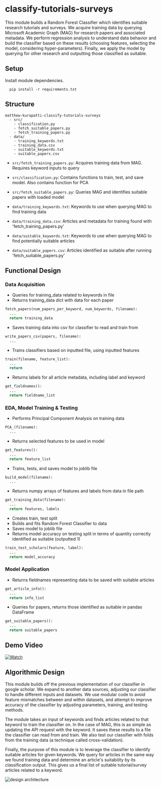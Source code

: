 # classify-tutorials-surveys

This module builds a Random Forest Classifier which identifies suitable research tutorials and surveys. We acquire training data by querying Microsoft Academic Graph (MAG) for research papers and associated metadata. We perform regression analysis to understand data behavior and build the classifier based on these results (choosing features, selecting the model, considering hyper-parameters). Finally, we apply the model by querying for other research and outputting those classified as suitable.

## Setup
Install module dependencies.
```
  pip install -r requirements.txt
```

## Structure
```
matthew-kurapatti-classify-tutorials-surveys
  - src/
    - classification.py
    - fetch_suitable_papers.py
    - fetch_training_papers.py
  - data/
    - training_keywords.txt
    - training_data.csv
    - suitable_keywords.txt
    - suitable_papers.csv  
```

* `src/fetch_training_papers.py`: Acquires training data from MAG. Requires keyword inputs to query
* `src/classification.py`: Contains functions to train, test, and save model. Also contains function for PCA
* `src/fetch_suitable_papers.py`: Queries MAG and identifies suitable papers with loaded model

* `data/training_keywords.txt`: Keywords to use when querying MAG to find training data
* `data/training_data.csv`: Articles and metadata for training found with 'fetch_training_papers.py'
* `data/suitable_keywords.txt`: Keywords to use when querying MAG to find potentially suitable articles
* `data/suitable_papers.csv`: Articles identified as suitable after running 'fetch_suitable_papers.py'


## Functional Design

### Data Acquisition
* Queries for training_data related to keywords in file 
* Returns training_data dict with data for each paper
```python
fetch_papers(num_papers_per_keyword, num_keywords, filename):
  ...
  return training_data
```

* Saves training data into csv for classifier to read and train from
```python
write_papers_csv(papers, filename):
  ...
```

* Trains classifiers based on inputted file, using inputted features
```python
train(filename, feature_list):
  ...
  return
```

* Returns labels for all article metadata, including label and keyword
```python
get_fieldnames():
  ...
  return fieldname_list
```

### EDA, Model Training & Testing

* Performs Principal Component Analysis on training data
```python
PCA_(filename):
  ...
```

* Returns selected features to be used in model
```python
get_features():
  ...
  return feature_list
```

* Trains, tests, and saves model to joblib file
```python
build_model(filename):
  ...
```

* Returns numpy arrays of features and labels from data in file path
```python
get_training_data(filename):
  ...
  return features, labels
```

* Creates train, test split
* Builds and fits Random Forest Classifier to data
* Saves model to joblib file
* Returns model accuracy on testing split in terms of quantity correctly identified as suitable (outputted 1)
```python
train_test_scholars(feature, label):
  ...
  return model_accuracy
```

### Model Application
* Returns fieldnames representing data to be saved with suitable articles
```python
get_article_info():
  ...
  return info_list
```

* Queries for papers, returns those identified as suitable in pandas DataFrame
```python
get_suitable_papers():
  ...
  return suitable_papers
```

## Demo Video
[![Watch](https://github.com/Forward-UIUC-2021F/matthew-kurapatti-classify-tutorials-surveys/blob/media/prev.png)](https://drive.google.com/file/d/1KVZCfRPXnpiCAEpdFNhrulkvGtQyl6-4/view?usp=sharing)

## Algorithmic Design
This module builds off the previous implementation of our classifier in google scholar. We expand to another data sources, adjusting our classifier to handle different inputs and datasets. We use modular code to avoid feature mismatches between and within datasets, and attempt to improve accuracy of the classifier by adjusting parameters, training, and testing methods.

The module takes an input of keywords and finds articles related to that keyword to train the classifier on. In the case of MAG, this is as simple as updating the API request with the keyword. It saves these results to a file the classifier can read from and train. We also test our classifier with folds from the training data (a technique called cross-validation).

Finally, the purpose of this module is to leverage the classifier to identify suitable articles for given keywords. We query for articles in the same way we found training data and determine an article's suitability by its classification output. This gives us a final list of suitable tutorial/survey articles related to a keyword.

![design architecture](https://github.com/Forward-UIUC-2021F/matthew-kurapatti-classify-tutorials-surveys/blob/media/DesignDocDiagram.png)
